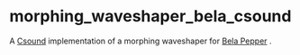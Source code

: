 # morphing_waveshaper_bela_csound

A [Csound](https://csound.com) implementation of a morphing waveshaper for [Bela Pepper](https://learn.bela.io/products/modular/pepper/) .
